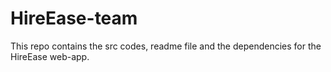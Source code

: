 # HireEase-team
This repo contains the src codes, readme file and the dependencies for the HireEase web-app.
